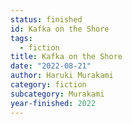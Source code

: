 ```yaml
---
status: finished
id: Kafka on the Shore
tags:
  - fiction
title: Kafka on the Shore
date: "2022-08-21"
author: Haruki Murakami
category: fiction
subcategory: Murakami
year-finished: 2022
---
```

